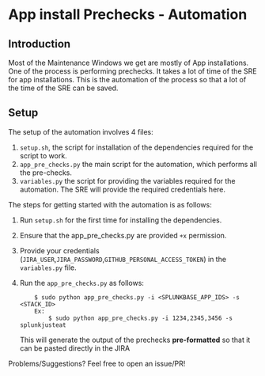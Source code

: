# App install Prechecks - Automation

## Introduction

Most of the Maintenance Windows we get are mostly of App installations. One of the process is performing prechecks. It takes a lot of time of the SRE for app installations. This is the automation of the process so that a lot of the time of the SRE can be saved.

## Setup

The setup of the automation involves 4 files:

1. `setup.sh`, the script for installation of the dependencies required for the script to work.
2. `app_pre_checks.py` the main script for the automation, which performs all the pre-checks.
3. `variables.py` the script for providing the variables required for the automation. The SRE will provide the required credentials here.

The steps for getting started with the automation is as follows:

1. Run `setup.sh` for the first time for installing the dependencies.
2. Ensure that the app_pre_checks.py are provided `+x` permission.
3. Provide your credentials (`JIRA_USER`,`JIRA_PASSWORD`,`GITHUB_PERSONAL_ACCESS_TOKEN`) in the `variables.py` file.
4. Run the `app_pre_checks.py` as follows:

    ```
        $ sudo python app_pre_checks.py -i <SPLUNKBASE_APP_IDS> -s <STACK_ID>
        Ex:
            $ sudo python app_pre_checks.py -i 1234,2345,3456 -s splunkjusteat
    ```
    This will generate the output of the prechecks **pre-formatted** so that it can be pasted directly in the JIRA

Problems/Suggestions? Feel free to open an issue/PR!
